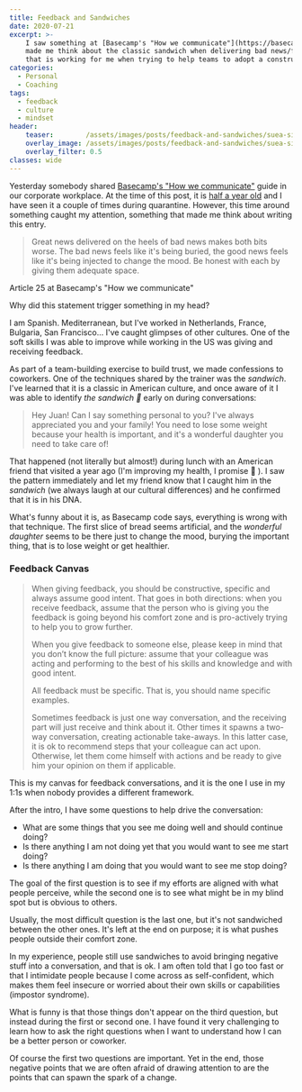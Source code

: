 ```yaml
---
title: Feedback and Sandwiches
date: 2020-07-21
excerpt: >-
    I saw something at [Basecamp's "How we communicate"](https://basecamp.com/guides/how-we-communicate) guide that
    made me think about the classic sandwich when delivering bad news/feedback, so I decided to share a feedback canvas
    that is working for me when trying to help teams to adopt a constructive feedback culture.
categories:
  - Personal
  - Coaching
tags:
  - feedback
  - culture
  - mindset
header:
    teaser:        /assets/images/posts/feedback-and-sandwiches/suea-sivilaisith-foHj73zCV3Y-unsplash-hdpi.webp
    overlay_image: /assets/images/posts/feedback-and-sandwiches/suea-sivilaisith-foHj73zCV3Y-unsplash-xxhdpi.webp
    overlay_filter: 0.5
classes: wide
---
```


Yesterday somebody shared  [Basecamp's "How we communicate"](https://basecamp.com/guides/how-we-communicate) guide in 
our corporate workplace. 
At the time of this post, it is [half a year old](https://twitter.com/jasonfried/status/1213198779517681670) and I have 
seen it a couple of times during quarantine. However, this time around something caught my attention, something that 
made me think about writing this entry.

> Great news delivered on the heels of bad news makes both bits worse. 
> The bad news feels like it's being buried, the good news feels like it's being injected to change the mood. 
> Be honest with each by giving them adequate space.
<figcaption>Article 25 at Basecamp's "How we communicate"</figcaption>

Why did this statement trigger something in my head?

I am Spanish. Mediterranean, but I've worked in Netherlands, France, Bulgaria, San Francisco... I've caught
glimpses of other cultures. One of the soft skills I was able to improve while working in the US was giving and 
receiving feedback.

As part of a team-building exercise to build trust, we made confessions to coworkers. One of the techniques shared by 
the trainer was the _sandwich_. I've learned that it is a classic in American culture, and
once aware of it I was able to identify _the sandwich :sandwich:_ early on during conversations:

> Hey Juan! Can I say something personal to you? I've always appreciated you and your family!
> You need to lose some weight because your health is important, and it's a wonderful daughter you need to take care of!

That happened (not literally but almost!) during lunch with an American friend that visited a year ago (I'm 
improving my health, I promise :muscle: ). 
I saw the pattern immediately and let my friend know that I caught him in the _sandwich_ (we always laugh at our cultural 
differences) and he confirmed that it is in his DNA.

What's funny about it is, as Basecamp code says, everything is wrong with that technique. The first slice of bread 
seems artificial, and the _wonderful daughter_ seems to be there just to change the mood, burying the important thing, 
that is to lose weight or get healthier.

### Feedback Canvas

>When giving feedback, you should be constructive, specific and always assume good intent. 
>That goes in both directions: when you receive feedback, assume that the person who is giving you the feedback is 
>going beyond his comfort zone and is pro-actively trying to help you to grow further. 
>
>When you give feedback to someone else, please keep in mind that you don’t know the full picture: assume that your 
>colleague was acting and performing to the best of his skills and knowledge and with good intent.
>
>All feedback must be specific. That is, you should name specific examples.
>
>Sometimes feedback is just one way conversation, and the receiving part will just receive and think about it.
>Other times it spawns a two-way conversation, creating actionable take-aways. 
>In this latter case, it is ok to recommend steps that your colleague can act upon. 
>Otherwise, let them come himself with actions and be ready to give him your opinion on them if applicable.

This is my canvas for feedback conversations, and it is the one I use in my 1:1s when nobody provides a different
framework.

After the intro, I have some questions to help drive the conversation:

- What are some things that you see me doing well and should continue doing?
- Is there anything I am not doing yet that you would want to see me start doing?
- Is there anything I am doing that you would want to see me stop doing?

The goal of the first question is to see if my efforts are aligned with what people perceive, while the second one is 
to see what might be in my blind spot but is obvious to others.

Usually, the most difficult question is the last one, but it's not sandwiched between the other ones. It's left at the
end on purpose; it is what pushes people outside their comfort zone.

In my experience, people still use sandwiches to avoid bringing negative stuff into a conversation, and that is ok. I am 
often told that I go too fast or that I intimidate people because I come across as self-confident, which makes them feel
insecure or worried about their own skills or capabilities (impostor syndrome).

What is funny is that those things don't appear on the third question, but instead during the first or second one.
I have found it very challenging to learn how to ask the right questions when I want to understand how I can be a better
person or coworker.

Of course the first two questions are important. Yet in the end, those negative points that we are often afraid of 
drawing attention to are the points that can spawn the spark of a change.
